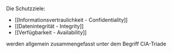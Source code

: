 Die Schutzziele:
- [[Informationsvertraulichkeit - Confidentiality]]
- [[Datenintegrität - Integrity]]
- [[Verfügbarkeit - Availability]]

werden allgemein zusammengefasst unter dem Begriff CIA-Triade